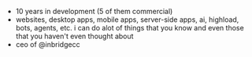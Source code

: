 - 10 years in development (5 of them commercial)
- websites, desktop apps, mobile apps, server-side apps, ai, highload, bots, agents, etc. i can do alot of things that you know and even those that you haven't even thought about
- ceo of @inbridgecc
